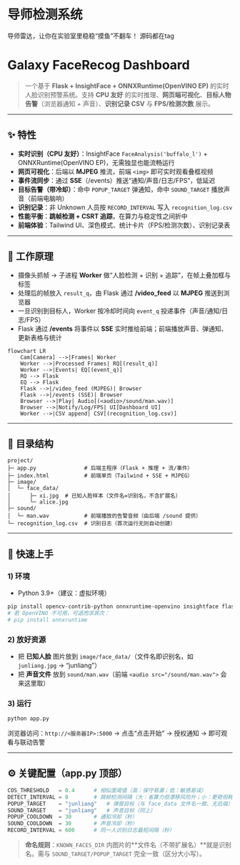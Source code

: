# 导师检测系统
导师雷达，让你在实验室里稳稳“摸鱼”不翻车！
源码都在tag


# Galaxy FaceRecog Dashboard

> 一个基于 **Flask + InsightFace + ONNXRuntime(OpenVINO EP)** 的实时人脸识别预警系统。支持 **CPU 友好** 的实时推理、**网页端可视化**、**目标人物告警**（浏览器通知 + 声音）、**识别记录 CSV** 与 **FPS/检测次数** 展示。

---

## ✨ 特性

* **实时识别（CPU 友好）**：InsightFace `FaceAnalysis('buffalo_l')` + ONNXRuntime(OpenVINO EP)，无需独显也能流畅运行
* **网页可视化**：后端以 **MJPEG** 推流，前端 `<img>` 即可实时观看叠框视频
* **事件流同步**：通过 **SSE**（/events）推送“通知/声音/日志/FPS”，低延迟
* **目标告警（带冷却）**：命中 `POPUP_TARGET` 弹通知，命中 `SOUND_TARGET` 播放声音（前端电脑响）
* **识别记录**：非 Unknown 人员按 `RECORD_INTERVAL` 写入 `recognition_log.csv`
* **性能平衡**：**跳帧检测 + CSRT 追踪**，在算力与稳定性之间折中
* **前端体验**：Tailwind UI、深色模式、统计卡片（FPS/检测次数）、识别记录表

---

## 🧠 工作原理

* 摄像头抓帧 → 子进程 **Worker** 做“人脸检测 + 识别 + 追踪”，在帧上叠加框与标签
* 处理后的帧放入 `result_q`，由 Flask 通过 **/video\_feed** 以 **MJPEG** 推送到浏览器
* 一旦识别到目标人，Worker 按冷却时间向 `event_q` 投递事件（声音/通知/日志/FPS）
* Flask 通过 **/events** 将事件以 **SSE** 实时推给前端；前端播放声音、弹通知、更新表格与统计

```mermaid
flowchart LR
    Cam[Camera] -->|Frames| Worker
    Worker -->|Processed Frames| RQ[(result_q)]
    Worker -->|Events| EQ[(event_q)]
    RQ --> Flask
    EQ --> Flask
    Flask -->|/video_feed (MJPEG)| Browser
    Flask -->|/events (SSE)| Browser
    Browser -->|Play| Audio[(<audio>/sound/man.wav)]
    Browser -->|Notify/Log/FPS| UI[Dashboard UI]
    Worker -->|CSV append| CSV[(recognition_log.csv)]
```

---

## 📁 目录结构

```
project/
├─ app.py               # 后端主程序（Flask + 推理 + 流/事件）
├─ index.html           # 前端单页（Tailwind + SSE + MJPEG）
├─ image/
│  └─ face_data/
│      ├─ xi.jpg  # 已知人脸样本（文件名=识别名，不含扩展名）
│      └─ alice.jpg
├─ sound/
│  └─ man.wav           # 前端播放的告警音频（由后端 /sound 提供）
└─ recognition_log.csv  # 识别日志（首次运行无则自动创建）
```

---

## 🚀 快速上手

### 1) 环境

* Python 3.9+（建议：虚拟环境）

```bash
pip install opencv-contrib-python onnxruntime-openvino insightface flask numba numpy
# 若 OpenVINO 不可用，可退而求其次：
# pip install onnxruntime
```

### 2) 放好资源

* 把 **已知人脸** 图片放到 `image/face_data/`（文件名即识别名，如 `junliang.jpg` → “junliang”）
* 把 **声音文件** 放到 `sound/man.wav`（前端 `<audio src="/sound/man.wav">` 会来这里取）

### 3) 运行

```bash
python app.py
```

浏览器访问：`http://<服务器IP>:5000` → 点击“点击开始” → 授权通知 → 即可观看与联动告警

---

## ⚙️ 关键配置（app.py 顶部）

```python
COS_THRESHOLD   = 0.4      # 相似度阈值（高：保守易漏；低：敏感易误）
DETECT_INTERVAL = 8        # 跳帧检测间隔（大：省算力但漂移风险升；小：更稳但耗算力）
POPUP_TARGET    = "junliang"   # 弹窗目标（与 face_data 文件名一致、无后缀）
SOUND_TARGET    = "junliang"   # 声音目标（同上）
POPUP_COOLDOWN  = 30       # 通知冷却（秒）
SOUND_COOLDOWN  = 30       # 声音冷却（秒）
RECORD_INTERVAL = 600      # 同一人识别日志最短间隔（秒）
```

> **命名规则**：`KNOWN_FACES_DIR` 内图片的\*\*文件名（不带扩展名）\*\*就是识别名。需与 `SOUND_TARGET/POPUP_TARGET` 完全一致（区分大小写）。

